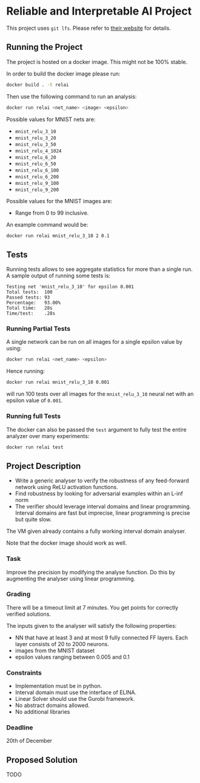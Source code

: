 # Reliable and Interpretable AI Project

This project uses `git lfs`. Please refer to [their website](https://git-lfs.github.com/) for details.

## Running the Project

The project is hosted on a docker image. This might not be 100% stable.

In order to build the docker image please run:

```sh
docker build . -t relai
```

Then use the following command to run an analysis:

```sh
docker run relai <net_name> <image> <epsilon>
```

Possible values for MNIST nets are:

- `mnist_relu_3_10`
- `mnist_relu_3_20`
- `mnist_relu_3_50`
- `mnist_relu_4_1024`
- `mnist_relu_6_20`
- `mnist_relu_6_50`
- `mnist_relu_6_100`
- `mnist_relu_6_200`
- `mnist_relu_9_100`
- `mnist_relu_9_200`

Possible values for the MNIST images are:

- Range from 0 to 99 inclusive.

An example command would be:

```sh
docker run relai mnist_relu_3_10 2 0.1
```

## Tests

Running tests allows to see aggregate statistics for more than a single run. A sample output of running some tests is:

```
Testing net 'mnist_relu_3_10' for epsilon 0.001
Total tests:  100
Passed tests: 93
Percentage:   93.00%
Total time:   28s
Time/test:    .28s
```

### Running Partial Tests

A single network can be run on all images for a single epsilon value by using:

```sh
docker run relai <net_name> <epsilon>
```

Hence running:

```sh
docker run relai mnist_relu_3_10 0.001
```

will run 100 tests over all images for the `mnist_relu_3_10` neural net with an epsilon value of `0.001`.

### Running full Tests

The docker can also be passed the `test` argument to fully test the entire analyzer over many experiments:

```sh
docker run relai test
```

## Project Description

- Write a generic analyser to verify the robustness of any feed-forward network using ReLU activation functions.
- Find robustness by looking for adversarial examples within an L-inf norm
- The verifier should leverage interval domains and linear programming. Interval domains are fast but imprecise, linear programming is precise but quite slow.

The VM given already contains a fully working interval domain analyser.

Note that the docker image should work as well.

### Task

Improve the precision by modifying the analyse function. Do this by augmenting the analyser using linear programming.

### Grading

There will be a timeout limit at 7 minutes. You get points for correctly verified solutions.

The inputs given to the analyser will satisfy the following properties:

- NN that have at least 3 and at most 9 fully connected FF layers. Each layer consists of 20 to 2000 neurons.
- images from the MNIST dataset
- epsilon values ranging between 0.005 and 0.1

### Constraints

- Implementation must be in python.
- Interval domain must use the interface of ELINA.
- Linear Solver should use the Gurobi framework.
- No abstract domains allowed.
- No additional libraries

### Deadline

20th of December

## Proposed Solution

TODO
